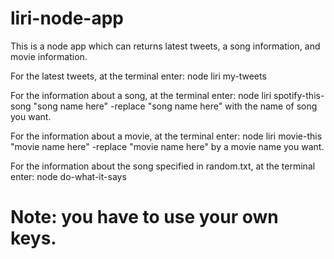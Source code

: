 # liri-node-app
This is a node app which can returns latest tweets, a song information, and movie information.

For the latest tweets, at the terminal enter: node liri my-tweets

For the information about a song, at the terminal enter: node liri spotify-this-song "song name here"
-replace "song name here" with the name of song you want.

For the information about a movie, at the terminal enter: node liri movie-this "movie name here"
-replace "movie name here" by a movie name you want.

For the information about the song specified in random.txt, at the terminal enter: node do-what-it-says 

# Note: you have to use your own keys.